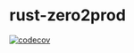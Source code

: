 # rust-zero2prod
[![codecov](https://codecov.io/gh/mr-cell/rust-zero2prod/branch/master/graph/badge.svg?token=7G84R9BDAM)](https://codecov.io/gh/mr-cell/rust-zero2prod)
